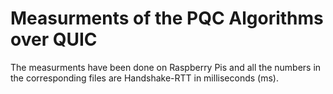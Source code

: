 # Measurments of the PQC Algorithms over QUIC
The measurments have been done on Raspberry Pis and all the numbers in the corresponding files are Handshake-RTT in milliseconds (ms).
